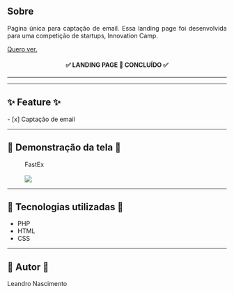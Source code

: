 <h2>Sobre</h2>

<p align="justify">Pagina única para captação de email. Essa landing page foi desenvolvida para uma competição de startups, Innovation Camp.</p>

<p><a href="http://bit.ly/fastex_landing" target="_blank">Quero ver.</a></p>
	
<h4 align="center"> 
	✅ LANDING PAGE  🚀  CONCLUÍDO ✅
</h4>

---
<hr>

<h2>✨ Feature ✨</h2>
<p>
- [x] Captação de email<br>
</p>


---

<h2> 📱 Demonstração  da tela 📱</h2>

<figure>
    <figcaption>FastEx</figcaption>
    <br>
    <img src="img/mochup.gif">
</figure>

---

<h2> 🔨 Tecnologias utilizadas 🔨</h2>
<ul>
    <li>PHP</li>
    <li>HTML</li>
    <li>CSS</li>
</ul>

---

<h2>👷  Autor 👷 </h2>
<p>Leandro Nascimento<p>
